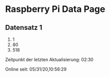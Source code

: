 
# Raspberry Pi Data Page
## Datensatz 1
1. 1
2. 80
3. 518

Zeitpunkt der letzten Aktualisierung: 02:30

Online seit: 05/31/20,10:56:29
    